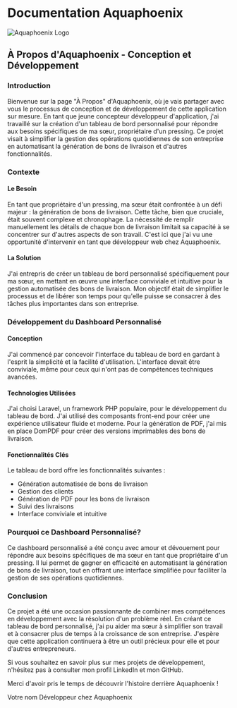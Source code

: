 # Documentation Aquaphoenix

![Aquaphoenix Logo](https://firebasestorage.googleapis.com/v0/b/aquaphoenix-doc.appspot.com/o/project-3.png?alt=media&token=1db83278-e7d7-496d-8e89-e1b717249275)

## À Propos d'Aquaphoenix - Conception et Développement

### Introduction

Bienvenue sur la page "À Propos" d'Aquaphoenix, où je vais partager avec vous le processus de conception et de développement de cette application sur mesure. En tant que jeune concepteur développeur d'application, j'ai travaillé sur la création d'un tableau de bord personnalisé pour répondre aux besoins spécifiques de ma sœur, propriétaire d'un pressing. Ce projet visait à simplifier la gestion des opérations quotidiennes de son entreprise en automatisant la génération de bons de livraison et d'autres fonctionnalités.

### Contexte

#### Le Besoin

En tant que propriétaire d'un pressing, ma sœur était confrontée à un défi majeur : la génération de bons de livraison. Cette tâche, bien que cruciale, était souvent complexe et chronophage. La nécessité de remplir manuellement les détails de chaque bon de livraison limitait sa capacité à se concentrer sur d'autres aspects de son travail. C'est ici que j'ai vu une opportunité d'intervenir en tant que développeur web chez Aquaphoenix.

#### La Solution

J'ai entrepris de créer un tableau de bord personnalisé spécifiquement pour ma sœur, en mettant en œuvre une interface conviviale et intuitive pour la gestion automatisée des bons de livraison. Mon objectif était de simplifier le processus et de libérer son temps pour qu'elle puisse se consacrer à des tâches plus importantes dans son entreprise.

### Développement du Dashboard Personnalisé

#### Conception

J'ai commencé par concevoir l'interface du tableau de bord en gardant à l'esprit la simplicité et la facilité d'utilisation. L'interface devait être conviviale, même pour ceux qui n'ont pas de compétences techniques avancées.

#### Technologies Utilisées

J'ai choisi Laravel, un framework PHP populaire, pour le développement du tableau de bord. J'ai utilisé des composants front-end pour créer une expérience utilisateur fluide et moderne. Pour la génération de PDF, j'ai mis en place DomPDF pour créer des versions imprimables des bons de livraison.

#### Fonctionnalités Clés

Le tableau de bord offre les fonctionnalités suivantes :

- Génération automatisée de bons de livraison
- Gestion des clients
- Génération de PDF pour les bons de livraison
- Suivi des livraisons
- Interface conviviale et intuitive

### Pourquoi ce Dashboard Personnalisé?

Ce dashboard personnalisé a été conçu avec amour et dévouement pour répondre aux besoins spécifiques de ma sœur en tant que propriétaire d'un pressing. Il lui permet de gagner en efficacité en automatisant la génération de bons de livraison, tout en offrant une interface simplifiée pour faciliter la gestion de ses opérations quotidiennes.

### Conclusion

Ce projet a été une occasion passionnante de combiner mes compétences en développement avec la résolution d'un problème réel. En créant ce tableau de bord personnalisé, j'ai pu aider ma sœur à simplifier son travail et à consacrer plus de temps à la croissance de son entreprise. J'espère que cette application continuera à être un outil précieux pour elle et pour d'autres entrepreneurs.

Si vous souhaitez en savoir plus sur mes projets de développement, n'hésitez pas à consulter mon profil LinkedIn et mon GitHub.

Merci d'avoir pris le temps de découvrir l'histoire derrière Aquaphoenix !

Votre nom
Développeur chez Aquaphoenix
